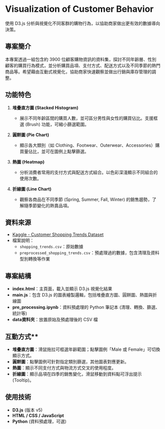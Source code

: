 # Visualization of Customer Behavior

使用 D3.js 分析與視覺化不同客群的購物行為，以協助商家做出更有效的數據導向決策。

## 專案簡介
本專案透過一組包含約 3900 位顧客購物資訊的資料集，探討不同年齡層、性別顧客的購買行為模式，並分析購買品項、支付方式、配送方式以及不同季節的熱門商品等。希望藉由互動式視覺化，協助商家快速觀察並做出行銷與庫存管理的調整。

## 功能特色
1. **堆疊直方圖 (Stacked Histogram)**
   - 展示不同年齡區間的購買人數，並可區分男性與女性的購買佔比。支援框選 (Brush) 功能，可縮小篩選範圍。

2. **圓餅圖 (Pie Chart)**
   - 顯示各大類別（如 Clothing、Footwear、Outerwear、Accessories）購買量佔比，並可在圖例上點擊篩選。

3. **熱圖 (Heatmap)**
   - 分析消費者常用的支付方式與配送方式組合。以色彩深淺顯示不同組合的使用次數。

4. **折線圖 (Line Chart)**
   - 觀察各商品在不同季節 (Spring, Summer, Fall, Winter) 的銷售趨勢，了解隨季節變化的熱賣品項。

## 資料來源
- [Kaggle - Customer Shopping Trends Dataset](https://www.kaggle.com/datasets/iamsouravbanerjee/customer-shopping-trends-dataset)
- 檔案說明：
  - `shopping_trends.csv`：原始數據
  - `preprocessed_shopping_trends.csv`：預處理過的數據，包含清理及資料型別轉換等作業

## 專案結構

- **index.html**：主頁面，載入並顯示 D3.js 視覺化結果  
- **main.js**：包含 D3.js 的圖表繪製邏輯，包括堆疊直方圖、圓餅圖、熱圖與折線圖  
- **pre_processing.ipynb**：資料預處理的 Python 筆記本 (清理、轉換、篩選、統計等)  
- **data資料夾**：放置原始及預處理後的 CSV 檔  

## 互動方式**

- **堆疊直方圖**：滑鼠拖拉可框選年齡範圍；點擊圖例「Male 或 Female」可切換顯示方式。
- **圓餅圖**：點擊圖例可針對指定類別篩選，其他圖表對應更新。
- **熱圖**：顯示不同支付方式與物流方式交叉的使用程度。
- **折線圖**：顯示品項在四季的銷售變化，滑鼠移動到資料點可浮出提示 (Tooltip)。

## 使用技術
- **D3.js** (版本 v5)
- **HTML / CSS / JavaScript**
- **Python** (資料預處理，可選)